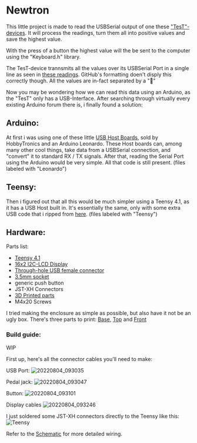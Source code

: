 # Newtron



This little project is made to read the USBSerial output of one these ["TesT"-devices](https://www.test-gmbh.com/de/produkte/pruefmaschinen/einfache-pruefrahmen/modell-105/).
It will process the readings, turn them all into positive values and save the highest value.

With the press of a button the highest value will the be sent to the computer using the "Keyboard.h" library.


The TesT-device trannsmits all the values over its USBSerial Port in a single line as seen in [these readings](misc/OG_readings.txt).
GitHub's formatting doen't disply this correctly though. All the values are in-fact separated by a ""

Now you may be wondering how we can read this data using an Arduino, as the "TesT" only has a USB-Interface.
After searching through virtually every existing Arduino forum there is, i finally found a solution:


## Arduino:

At first i was using one of these little [USB Host Boards](https://www.hobbytronics.co.uk/usb-host/usb-host-board-v24), sold by HobbyTronics and an Arduino Leonardo.
These Host boards can, among many other cool things, take data from a USBSerial connection, and "convert" it to standard RX / TX signals.
After that, reading the Serial Port using the Arduino would be very simple.
All that code is still present.
(files labeled with "Leonardo")


## Teensy:

Then i figured out that all this would be much simpler using a Teensy 4.1, as it has a USB Host built in.
It's essentially the same, only with some extra USB code that i ripped from [here](https://github.com/PaulStoffregen/USBHost_t36/blob/master/examples/Serial/Serial.ino).
(files labeled with "Teensy")


## Hardware:

Parts list:
- [Teensy 4.1](https://www.conrad.de/de/p/pjrc-mikrocontroller-teensy-4-1-2269230.html)
- [16x2 I2C-LCD Display](https://www.conrad.de/de/p/joy-it-sbc-lcd16x2-display-modul-6-6-cm-2-6-zoll-16-x-2-pixel-passend-fuer-entwicklungskits-raspberry-pi-arduino-b-1503825.html)
- [Through-hole USB female connector](https://de.rs-online.com/web/p/usb-steckverbinder/6741325)
- [3.5mm socket](https://de.rs-online.com/web/p/klinken-steckerbuchsen/5051429)
- generic push button
- JST-XH Connectors
- [3D Printed parts](CAD/3MF/)
- M4x20 Screws


I tried making the enclosure as simple as possible, but also have it not be an ugly box.
There's three parts to print: [Base](CAD/3MF/Newtron_Base.3mf), [Top](CAD/3MF/Newtron_Top.3mf) and [Front](CAD/3MF/Newtron_Front.3mf)



### Build guide:

WIP

First up, here's all the connector cables you'll need to make:

USB Port:
![20220804_093035](https://user-images.githubusercontent.com/78741736/182795334-7a1e6e6e-6357-480d-b735-0dfa330438a1.JPG)

Pedal jack:
![20220804_093047](https://user-images.githubusercontent.com/78741736/182795389-f8a6395b-4bba-4732-a6f8-5188ec67dc37.JPG)

Button:
![20220804_093101](https://user-images.githubusercontent.com/78741736/182795409-15501130-b6f0-4c5a-8f1e-994f052e65b4.JPG)

Display cables
![20220804_093246](https://user-images.githubusercontent.com/78741736/182795470-eda12e60-476b-4890-826c-eccdea96f23d.JPG)


I just soldered some JST-XH connectors directly to the Teensy like this:
![Teensy](https://user-images.githubusercontent.com/78741736/182794769-4b2c661b-feb1-41eb-9864-1852cbda7a34.JPG)

Refer to the [Schematic](CAD/Newtron_Schematic.pdf) for more detailed wiring.
